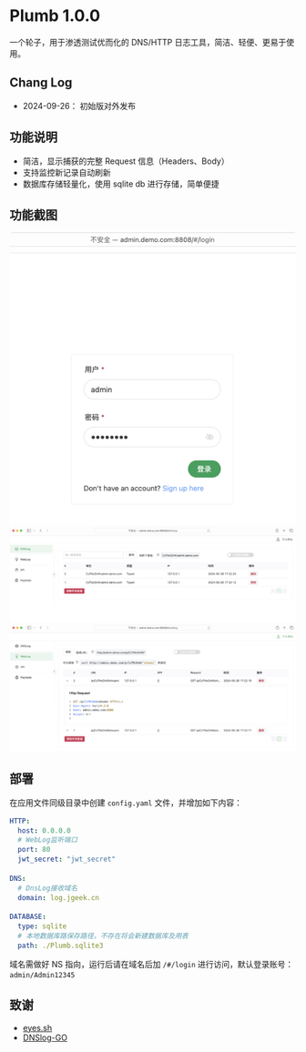 # Plumb 1.0.0 

一个轮子，用于渗透测试优而化的 DNS/HTTP 日志工具，简洁、轻便、更易于使用。

## Chang Log

* 2024-09-26： 初始版对外发布

## 功能说明

* 简洁，显示捕获的完整 Request 信息（Headers、Body）
* 支持监控新记录自动刷新
* 数据库存储轻量化，使用 sqlite db 进行存储，简单便捷

## 功能截图

![](images/login.png)
![](images/dnslog.png)
![](images/weblog.png)

## 部署

在应用文件同级目录中创建 `config.yaml` 文件，并增加如下内容：

```yaml
HTTP:
  host: 0.0.0.0
  # WebLog监听端口
  port: 80
  jwt_secret: "jwt_secret"

DNS:
  # DnsLog接收域名
  domain: log.jgeek.cn

DATABASE:
  type: sqlite
  # 本地数据库路保存路径，不存在将会新建数据库及用表
  path: ./Plumb.sqlite3
```

域名需做好 NS 指向，运行后请在域名后加 `/#/login` 进行访问，默认登录账号：`admin/Admin12345`




## 致谢

* [eyes.sh](https://github.com/lijiejie/eyes.sh)
* [DNSlog-GO](https://github.com/lanyi1998/DNSlog-GO)
